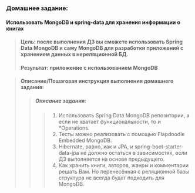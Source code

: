 ### Домашнее задание:<br/>

#### Использовать MongoDB и spring-data для хранения информации о книгах

> #### Цель: после выполнения ДЗ вы сможете использовать Spring Data MongoDB и саму MongoDB для разработки приложений с хранением данных в нереляционной БД.
> #### Результат: приложение с использованием MongoDB

> #### Описание/Пошаговая инструкция выполнения домашнего задания:
>> #####  Описание задания:
>>> 1) Использовать Spring Data MongoDB репозитории, а если не хватает функциональности, то и *Operations.
>>> 2) Тесты можно реализовать с помощью Flapdoodle Embedded MongoDB.
>>> 3) Hibernate, равно, как и JPA, и spring-boot-starter-data-jpa не должно остаться в зависимостях, 
       если ДЗ выполняется на основе предыдущего.
>>> 4) Как хранить книги, авторов, жанры и комментарии решать Вам. Но перенесённая с реляционной базы 
       структура не всегда будет подходить для MongoDB.